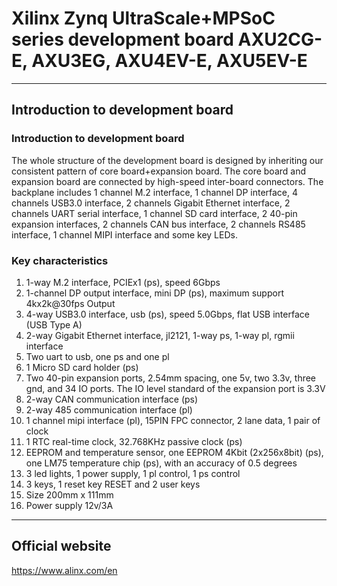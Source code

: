 

# Xilinx Zynq UltraScale+MPSoC series development board AXU2CG-E, AXU3EG, AXU4EV-E, AXU5EV-E  
***  
## Introduction to development board  
### Introduction to development board  
The whole structure of the development board is designed by inheriting our consistent pattern of core board+expansion board. The core board and expansion board are connected by high-speed inter-board connectors. The backplane includes 1 channel M.2 interface, 1 channel DP interface, 4 channels USB3.0 interface, 2 channels Gigabit Ethernet interface, 2 channels UART serial interface, 1 channel SD card interface, 2 40-pin expansion interfaces, 2 channels CAN bus interface, 2 channels RS485 interface, 1 channel MIPI interface and some key LEDs.  
### Key characteristics  
1. 1-way M.2 interface, PCIEx1 (ps), speed 6Gbps  
2. 1-channel DP output interface, mini DP (ps), maximum support 4kx2k@30fps Output  
3. 4-way USB3.0 interface, usb (ps), speed 5.0Gbps, flat USB interface (USB Type A)  
4. 2-way Gigabit Ethernet interface, jl2121, 1-way ps, 1-way pl, rgmii interface  
5. Two uart to usb, one ps and one pl  
6. 1 Micro SD card holder (ps)  
7. Two 40-pin expansion ports, 2.54mm spacing, one 5v, two 3.3v, three gnd, and 34 IO ports. The IO level standard of the expansion port is 3.3V  
8. 2-way CAN communication interface (ps)  
9. 2-way 485 communication interface (pl)  
10. 1 channel mipi interface (pl), 15PIN FPC connector, 2 lane data, 1 pair of clock  
11. 1 RTC real-time clock, 32.768KHz passive clock (ps)  
12. EEPROM and temperature sensor, one EEPROM 4Kbit (2x256x8bit) (ps), one LM75 temperature chip (ps), with an accuracy of 0.5 degrees  
13. 3 led lights, 1 power supply, 1 pl control, 1 ps control  
14. 3 keys, 1 reset key RESET and 2 user keys  
15. Size 200mm x 111mm  
16. Power supply 12v/3A
***  
## Official website
https://www.alinx.com/en  
